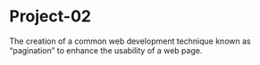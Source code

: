# Project-02

The creation of a common web development technique known as “pagination” to enhance the usability of a web page.
